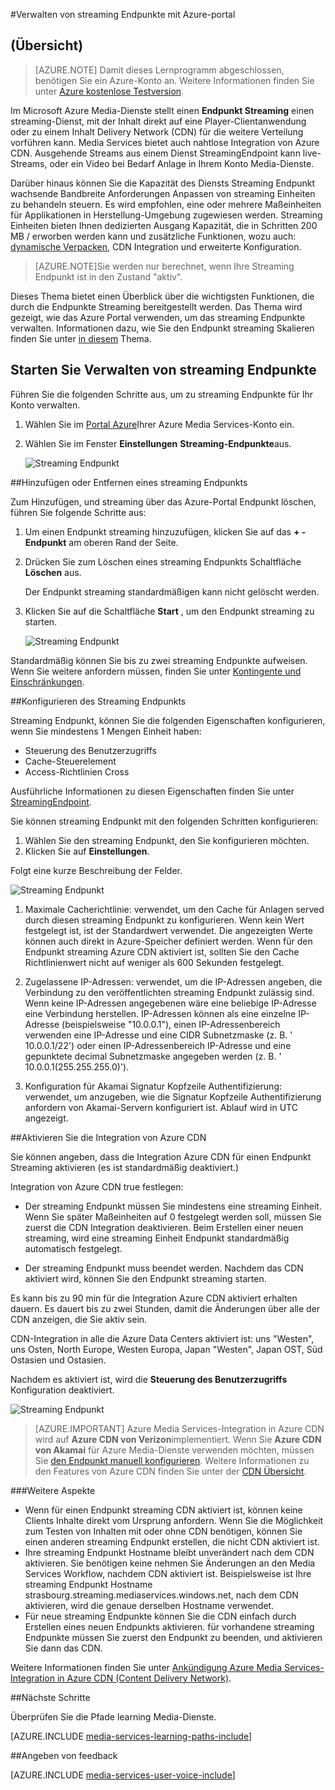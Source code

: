 <properties 
    pageTitle="Verwalten von streaming Endpunkte mit dem Portal Azure | Microsoft Azure" 
    description="In diesem Thema wird gezeigt, wie streaming Endpunkte mit Azure-Portal zu verwalten." 
    services="media-services" 
    documentationCenter="" 
    authors="Juliako" 
    writer="juliako" 
    manager="erikre" 
    editor=""/>

<tags 
    ms.service="media-services" 
    ms.workload="media" 
    ms.tgt_pltfrm="na" 
    ms.devlang="na" 
    ms.topic="article" 
    ms.date="10/24/2016"
    ms.author="juliako"/>


#<a name="manage-streaming-endpoints-with-the-azure-portal"></a>Verwalten von streaming Endpunkte mit Azure-portal

## <a name="overview"></a>(Übersicht)

> [AZURE.NOTE] Damit dieses Lernprogramm abgeschlossen, benötigen Sie ein Azure-Konto an. Weitere Informationen finden Sie unter [Azure kostenlose Testversion](https://azure.microsoft.com/pricing/free-trial/). 

Im Microsoft Azure Media-Dienste stellt einen **Endpunkt Streaming** einen streaming-Dienst, mit der Inhalt direkt auf eine Player-Clientanwendung oder zu einem Inhalt Delivery Network (CDN) für die weitere Verteilung vorführen kann. Media Services bietet auch nahtlose Integration von Azure CDN. Ausgehende Streams aus einem Dienst StreamingEndpoint kann live-Streams, oder ein Video bei Bedarf Anlage in Ihrem Konto Media-Dienste.

Darüber hinaus können Sie die Kapazität des Diensts Streaming Endpunkt wachsende Bandbreite Anforderungen Anpassen von streaming Einheiten zu behandeln steuern. Es wird empfohlen, eine oder mehrere Maßeinheiten für Applikationen in Herstellung-Umgebung zugewiesen werden. Streaming Einheiten bieten Ihnen dedizierten Ausgang Kapazität, die in Schritten 200 MB / erworben werden kann und zusätzliche Funktionen, wozu auch: [dynamische Verpacken](media-services-dynamic-packaging-overview.md), CDN Integration und erweiterte Konfiguration.

>[AZURE.NOTE]Sie werden nur berechnet, wenn Ihre Streaming Endpunkt ist in den Zustand "aktiv".

Dieses Thema bietet einen Überblick über die wichtigsten Funktionen, die durch die Endpunkte Streaming bereitgestellt werden. Das Thema wird gezeigt, wie das Azure Portal verwenden, um das streaming Endpunkte verwalten. Informationen dazu, wie Sie den Endpunkt streaming Skalieren finden Sie unter [in diesem](media-services-portal-scale-streaming-endpoints.md) Thema.

## <a name="start-managing-streaming-endpoints"></a>Starten Sie Verwalten von streaming Endpunkte

Führen Sie die folgenden Schritte aus, um zu streaming Endpunkte für Ihr Konto verwalten.

1. Wählen Sie im [Portal Azure](https://portal.azure.com/)Ihrer Azure Media Services-Konto ein.
2. Wählen Sie im Fenster **Einstellungen** **Streaming-Endpunkte**aus.

    ![Streaming Endpunkt](./media/media-services-portal-manage-streaming-endpoints/media-services-manage-streaming-endpoints1.png)

##<a name="adddelete-a-streaming-endpoint"></a>Hinzufügen oder Entfernen eines streaming Endpunkts

Zum Hinzufügen, und streaming über das Azure-Portal Endpunkt löschen, führen Sie folgende Schritte aus:

1. Um einen Endpunkt streaming hinzuzufügen, klicken Sie auf das **+ -Endpunkt** am oberen Rand der Seite. 
2. Drücken Sie zum Löschen eines streaming Endpunkts Schaltfläche **Löschen** aus. 

    Der Endpunkt streaming standardmäßigen kann nicht gelöscht werden.
2. Klicken Sie auf die Schaltfläche **Start** , um den Endpunkt streaming zu starten.

    ![Streaming Endpunkt](./media/media-services-portal-manage-streaming-endpoints/media-services-manage-streaming-endpoints2.png)

Standardmäßig können Sie bis zu zwei streaming Endpunkte aufweisen. Wenn Sie weitere anfordern müssen, finden Sie unter [Kontingente und Einschränkungen](media-services-quotas-and-limitations.md).
    
##<a name="a-idconfigurestreamingendpointsaconfiguring-the-streaming-endpoint"></a><a id="configure_streaming_endpoints"></a>Konfigurieren des Streaming Endpunkts

Streaming Endpunkt, können Sie die folgenden Eigenschaften konfigurieren, wenn Sie mindestens 1 Mengen Einheit haben: 

- Steuerung des Benutzerzugriffs
- Cache-Steuerelement
- Access-Richtlinien Cross

Ausführliche Informationen zu diesen Eigenschaften finden Sie unter [StreamingEndpoint](https://msdn.microsoft.com/library/azure/dn783468.aspx).

Sie können streaming Endpunkt mit den folgenden Schritten konfigurieren:

1. Wählen Sie den streaming Endpunkt, den Sie konfigurieren möchten.
1. Klicken Sie auf **Einstellungen**.
  
Folgt eine kurze Beschreibung der Felder.

![Streaming Endpunkt](./media/media-services-portal-manage-streaming-endpoints/media-services-manage-streaming-endpoints4.png)
  
1. Maximale Cacherichtlinie: verwendet, um den Cache für Anlagen served durch diesen streaming Endpunkt zu konfigurieren. Wenn kein Wert festgelegt ist, ist der Standardwert verwendet. Die angezeigten Werte können auch direkt in Azure-Speicher definiert werden. Wenn für den Endpunkt streaming Azure CDN aktiviert ist, sollten Sie den Cache Richtlinienwert nicht auf weniger als 600 Sekunden festgelegt.  

2. Zugelassene IP-Adressen: verwendet, um die IP-Adressen angeben, die Verbindung zu den veröffentlichten streaming Endpunkt zulässig sind. Wenn keine IP-Adressen angegebenen wäre eine beliebige IP-Adresse eine Verbindung herstellen. IP-Adressen können als eine einzelne IP-Adresse (beispielsweise "10.0.0.1"), einen IP-Adressenbereich verwenden eine IP-Adresse und eine CIDR Subnetzmaske (z. B. ' 10.0.0.1/22') oder einen IP-Adressenbereich IP-Adresse und eine gepunktete decimal Subnetzmaske angegeben werden (z. B. ' 10.0.0.1(255.255.255.0)').

3. Konfiguration für Akamai Signatur Kopfzeile Authentifizierung: verwendet, um anzugeben, wie die Signatur Kopfzeile Authentifizierung anfordern von Akamai-Servern konfiguriert ist. Ablauf wird in UTC angezeigt.



##<a name="a-idenablecdnaenable-azure-cdn-integration"></a><a id="enable_cdn"></a>Aktivieren Sie die Integration von Azure CDN

Sie können angeben, dass die Integration Azure CDN für einen Endpunkt Streaming aktivieren (es ist standardmäßig deaktiviert.)

Integration von Azure CDN true festlegen:

- Der streaming Endpunkt müssen Sie mindestens eine streaming Einheit. Wenn Sie später Maßeinheiten auf 0 festgelegt werden soll, müssen Sie zuerst die CDN Integration deaktivieren. Beim Erstellen einer neuen streaming, wird eine streaming Einheit Endpunkt standardmäßig automatisch festgelegt.

- Der streaming Endpunkt muss beendet werden. Nachdem das CDN aktiviert wird, können Sie den Endpunkt streaming starten. 

Es kann bis zu 90 min für die Integration Azure CDN aktiviert erhalten dauern.  Es dauert bis zu zwei Stunden, damit die Änderungen über alle der CDN anzeigen, die Sie aktiv sein.

CDN-Integration in alle die Azure Data Centers aktiviert ist: uns "Westen", uns Osten, North Europe, Westen Europa, Japan "Westen", Japan OST, Süd Ostasien und Ostasien.

Nachdem es aktiviert ist, wird die **Steuerung des Benutzerzugriffs** Konfiguration deaktiviert.

![Streaming Endpunkt](./media/media-services-portal-manage-streaming-endpoints/media-services-manage-streaming-endpoints5.png)

>[AZURE.IMPORTANT] Azure Media Services-Integration in Azure CDN wird auf **Azure CDN von Verizon**implementiert.  Wenn Sie **Azure CDN von Akamai** für Azure Media-Dienste verwenden möchten, müssen Sie [den Endpunkt manuell konfigurieren](../cdn/cdn-create-new-endpoint.md).  Weitere Informationen zu den Features von Azure CDN finden Sie unter der [CDN Übersicht](../cdn/cdn-overview.md).

###<a name="additional-considerations"></a>Weitere Aspekte

- Wenn für einen Endpunkt streaming CDN aktiviert ist, können keine Clients Inhalte direkt vom Ursprung anfordern. Wenn Sie die Möglichkeit zum Testen von Inhalten mit oder ohne CDN benötigen, können Sie einen anderen streaming Endpunkt erstellen, die nicht CDN aktiviert ist.
- Ihre streaming Endpunkt Hostname bleibt unverändert nach dem CDN aktivieren. Sie benötigen keine nehmen Sie Änderungen an den Media Services Workflow, nachdem CDN aktiviert ist. Beispielsweise ist Ihre streaming Endpunkt Hostname strasbourg.streaming.mediaservices.windows.net, nach dem CDN aktivieren, wird die genaue derselben Hostname verwendet.
- Für neue streaming Endpunkte können Sie die CDN einfach durch Erstellen eines neuen Endpunkts aktivieren. für vorhandene streaming Endpunkte müssen Sie zuerst den Endpunkt zu beenden, und aktivieren Sie dann das CDN.
 

Weitere Informationen finden Sie unter [Ankündigung Azure Media Services-Integration in Azure CDN (Content Delivery Network)](http://azure.microsoft.com/blog/2015/03/17/announcing-azure-media-services-integration-with-azure-cdn-content-delivery-network/).


##<a name="next-steps"></a>Nächste Schritte

Überprüfen Sie die Pfade learning Media-Dienste.

[AZURE.INCLUDE [media-services-learning-paths-include](../../includes/media-services-learning-paths-include.md)]

##<a name="provide-feedback"></a>Angeben von feedback

[AZURE.INCLUDE [media-services-user-voice-include](../../includes/media-services-user-voice-include.md)]
 

